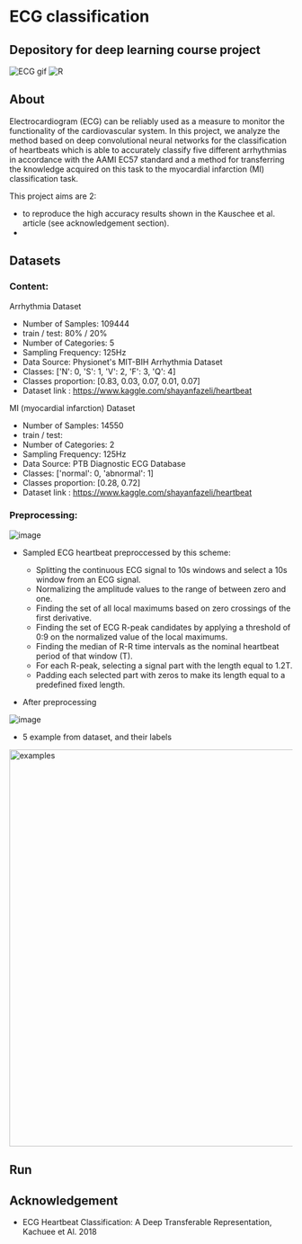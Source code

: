 # ECG classification
Depository for deep learning course project
---------------------------------------------------------------------
![ECG gif](https://user-images.githubusercontent.com/119232867/211278114-10f78482-a06a-4384-8c6d-e086eec0d4fe.gif)
![R](https://user-images.githubusercontent.com/119232867/212991176-401d20e3-28e6-45c7-9ada-a9ea450ec73b.gif)


## About

Electrocardiogram (ECG) can be reliably used as a measure to monitor the functionality of the cardiovascular system.
In this project, we analyze the method based on deep convolutional neural networks for the
classification of heartbeats which is able to accurately classify
five different arrhythmias in accordance with the AAMI EC57
standard and a method for transferring the knowledge acquired on this task to the myocardial infarction (MI) classification task.

This project aims are 2:
- to reproduce the high accuracy results shown in the Kauschee et al. article (see acknowledgement section).
- 
## Datasets
### Content:
Arrhythmia Dataset
- Number of Samples: 109444
- train / test: 80% / 20%
- Number of Categories: 5
- Sampling Frequency: 125Hz
- Data Source: Physionet's MIT-BIH Arrhythmia Dataset
- Classes: ['N': 0, 'S': 1, 'V': 2, 'F': 3, 'Q': 4]
- Classes proportion: [0.83, 0.03, 0.07, 0.01, 0.07]
- Dataset link : https://www.kaggle.com/shayanfazeli/heartbeat

MI (myocardial infarction) Dataset
- Number of Samples: 14550
- train / test: 
- Number of Categories: 2
- Sampling Frequency: 125Hz
- Data Source: PTB Diagnostic ECG Database
- Classes: ['normal': 0, 'abnormal': 1]
- Classes proportion: [0.28, 0.72]
- Dataset link : https://www.kaggle.com/shayanfazeli/heartbeat

### Preprocessing:

![image](https://user-images.githubusercontent.com/119232867/211274522-381393e4-10b3-49b1-8625-6eece113a67f.png)

- Sampled ECG heartbeat preproccessed by this scheme: 
  - Splitting the continuous ECG signal to 10s windows and select a 10s window from an ECG signal.
  - Normalizing the amplitude values to the range of between zero and one.
  - Finding the set of all local maximums based on zero crossings of the first derivative.
  - Finding the set of ECG R-peak candidates by applying a threshold of 0:9 on the normalized value of the local maximums.
  - Finding the median of R-R time intervals as the nominal heartbeat period of that window (T).
  - For each R-peak, selecting a signal part with the length equal to 1.2T.
  - Padding each selected part with zeros to make its length equal to a predefined fixed length.
  
- After preprocessing

![image](https://user-images.githubusercontent.com/119232867/211292748-81743bde-22b8-4bdf-98d0-14be4dd28332.png)

- 5 example from dataset, and their labels

<img width="706" alt="examples" src="https://user-images.githubusercontent.com/119232867/212958647-b49dc5a8-3fe2-4d20-a5c5-e72ac935c979.PNG">


## Run
## Acknowledgement
- ECG Heartbeat Classification: A Deep Transferable Representation, Kachuee et Al. 2018
